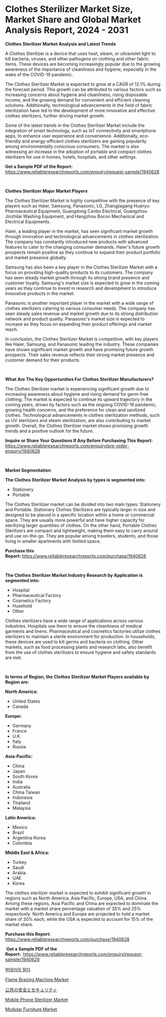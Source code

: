 <p><h1>Clothes Sterilizer Market Size, Market Share and Global Market Analysis Report, 2024 - 2031</h1></p><p><strong>Clothes Sterilizer Market Analysis and Latest Trends</strong></p>
<p><p>A Clothes Sterilizer is a device that uses heat, steam, or ultraviolet light to kill bacteria, viruses, and other pathogens on clothing and other fabric items. These devices are becoming increasingly popular due to the growing awareness of the importance of cleanliness and hygiene, especially in the wake of the COVID-19 pandemic.</p><p>The Clothes Sterilizer Market is expected to grow at a CAGR of 12.1% during the forecast period. This growth can be attributed to various factors such as increasing concerns about hygiene and cleanliness, rising disposable income, and the growing demand for convenient and efficient cleaning solutions. Additionally, technological advancements in the field of fabric sterilization have led to the development of more innovative and effective clothes sterilizers, further driving market growth.</p><p>Some of the latest trends in the Clothes Sterilizer Market include the integration of smart technology, such as IoT connectivity and smartphone apps, to enhance user experience and convenience. Additionally, eco-friendly and energy-efficient clothes sterilizers are gaining popularity among environmentally conscious consumers. The market is also witnessing an increase in the adoption of portable and compact clothes sterilizers for use in homes, hotels, hospitals, and other settings.</p></p>
<p><strong>Get a Sample PDF of the Report:&nbsp;</strong> <a href="https://www.reliableresearchreports.com/enquiry/request-sample/1940628">https://www.reliableresearchreports.com/enquiry/request-sample/1940628</a></p>
<p>&nbsp;</p>
<p><strong>Clothes Sterilizer Major Market Players</strong></p>
<p><p>The Clothes Sterilizer Market is highly competitive with the presence of key players such as Haier, Samsung, Panasonic, LG, Zhangjiagang Huanyu Pharmaceutical Equipment, Guangdong Canbo Electrical, Guangzhou Jinzhilai Washing Equipment, and Hangzhou Bocon Mechanical and Electrical Equipments.</p><p>Haier, a leading player in the market, has seen significant market growth through innovation and technological advancements in clothes sterilization. The company has constantly introduced new products with advanced features to cater to the changing consumer demands. Haier's future growth prospects remain positive as they continue to expand their product portfolio and market presence globally.</p><p>Samsung has also been a key player in the Clothes Sterilizer Market with a focus on providing high-quality products to its customers. The company has seen steady market growth through its strong brand presence and customer loyalty. Samsung's market size is expected to grow in the coming years as they continue to invest in research and development to introduce innovative products in the market.</p><p>Panasonic is another important player in the market with a wide range of clothes sterilizers catering to various consumer needs. The company has seen steady sales revenue and market growth due to its strong distribution network and product quality. Panasonic's market size is expected to increase as they focus on expanding their product offerings and market reach.</p><p>In conclusion, the Clothes Sterilizer Market is competitive, with key players like Haier, Samsung, and Panasonic leading the industry. These companies have shown significant market growth and have promising future growth prospects. Their sales revenue reflects their strong market presence and customer demand for their products.</p></p>
<p>&nbsp;</p>
<p><strong>What Are The Key Opportunities For Clothes Sterilizer Manufacturers?</strong></p>
<p><p>The Clothes Sterilizer market is experiencing significant growth due to increasing awareness about hygiene and rising demand for germ-free clothing. The market is expected to continue its upward trajectory in the coming years, driven by factors such as the ongoing COVID-19 pandemic, growing health concerns, and the preference for clean and sanitized clothes. Technological advancements in clothes sterilization methods, such as UV sterilizers and steam sterilization, are also contributing to market growth. Overall, the Clothes Sterilizer market shows promising growth trends and a positive outlook for the future.</p></p>
<p><strong>Inquire or Share Your Questions If Any Before Purchasing This Report:</strong> <a href="https://www.reliableresearchreports.com/enquiry/pre-order-enquiry/1940628">https://www.reliableresearchreports.com/enquiry/pre-order-enquiry/1940628</a></p>
<p>&nbsp;</p>
<p><strong>Market Segmentation</strong></p>
<p><strong>The Clothes Sterilizer Market Analysis by types is segmented into:</strong></p>
<p><ul><li>Stationery</li><li>Portable</li></ul></p>
<p><p>The Clothes Sterilizer market can be divided into two main types: Stationery and Portable. Stationery Clothes Sterilizers are typically larger in size and designed to be placed in a specific location within a home or commercial space. They are usually more powerful and have higher capacity for sterilizing larger quantities of clothes. On the other hand, Portable Clothes Sterilizers are compact and lightweight, making them easy to carry around and use on-the-go. They are popular among travelers, students, and those living in smaller apartments with limited space.</p></p>
<p><strong>Purchase this Report:&nbsp;</strong><a href="https://www.reliableresearchreports.com/purchase/1940628">https://www.reliableresearchreports.com/purchase/1940628</a></p>
<p>&nbsp;</p>
<p><strong>The Clothes Sterilizer Market Industry Research by Application is segmented into:</strong></p>
<p><ul><li>Hospital</li><li>Pharmaceutical Factory</li><li>Cosmetics Factory</li><li>Husehold</li><li>Other</li></ul></p>
<p><p>Clothes sterilizers have a wide range of applications across various industries. Hospitals use them to ensure the cleanliness of medical garments and linens. Pharmaceutical and cosmetics factories utilize clothes sterilizers to maintain a sterile environment for production. In households, these devices are used to kill germs and bacteria on clothing. Other markets, such as food processing plants and research labs, also benefit from the use of clothes sterilizers to ensure hygiene and safety standards are met.</p></p>
<p>&nbsp;</p>
<p><strong>In terms of Region, the Clothes Sterilizer Market Players available by Region are:</strong></p>
<p>
    <p> <strong> North America: </strong>
        <ul>
            <li>United States</li>
            <li>Canada</li>
        </ul>
        </p> 
    <p> <strong> Europe: </strong>
        <ul>
            <li>Germany</li>
            <li>France</li>
            <li>U.K.</li>
            <li>Italy</li>
            <li>Russia</li>
        </ul>
        </p> 
    <p> <strong> Asia-Pacific: </strong>
        <ul>
            <li>China</li>
            <li>Japan</li>
            <li>South Korea</li>
            <li>India</li>
            <li>Australia</li>
            <li>China Taiwan</li>
            <li>Indonesia</li>
            <li>Thailand</li>
            <li>Malaysia</li>
        </ul>
        </p> 
    <p> <strong> Latin America: </strong>
        <ul>
            <li>Mexico</li>
            <li>Brazil</li>
            <li>Argentina Korea</li>
            <li>Colombia</li>
        </ul>
        </p> 
    <p> <strong> Middle East & Africa: </strong>
        <ul>
            <li>Turkey</li>
            <li>Saudi</li>
            <li>Arabia</li>
            <li>UAE</li>
            <li>Korea</li>
        </ul>
    </p>
    </p>
<p><p>The clothes sterilizer market is expected to exhibit significant growth in regions such as North America, Asia Pacific, Europe, USA, and China. Among these regions, Asia Pacific and China are expected to dominate the market with a market share percentage valuation of 35% and 25% respectively. North America and Europe are projected to hold a market share of 20% each, while the USA is expected to account for 15% of the market share.</p></p>
<p><strong>Purchase this Report: </strong><a href="https://www.reliableresearchreports.com/purchase/1940628">https://www.reliableresearchreports.com/purchase/1940628</a></p>
<p>&nbsp;<strong>Get a Sample PDF of the Report:&nbsp;&nbsp;</strong><a href="https://www.reliableresearchreports.com/enquiry/request-sample/1940628">https://www.reliableresearchreports.com/enquiry/request-sample/1940628</a></p>
<p><strong></strong></p>
<p><p><a href="https://github.com/vsn7qpua81q/Market-Research-Report-List-1/blob/main/74833564814.md">박테리아 필터</a></p><p><a href="https://issuu.com/reportprime-2/docs/flame-brazing-machine-market-size-2030.pptx">Flame Brazing Machine Market</a></p><p><a href="https://github.com/adcxff01450218/Market-Research-Report-List-1/blob/main/42827255241.md">公共の安全とセキュリティ</a></p><p><a href="https://github.com/Whitneyboyettebo9kiw7yr13/Market-Research-Report-List-1/blob/main/mobile-phone-sterilizer-market.md">Mobile Phone Sterilizer Market</a></p><p><a href="https://github.com/sonuprakash1/Market-Research-Report-List-2/blob/main/modular-furniture-market.md">Modular Furniture Market</a></p></p>